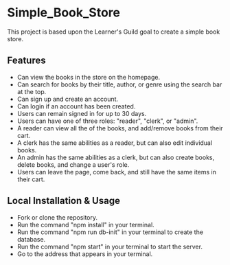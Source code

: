 # Simple_Book_Store

This project is based upon the Learner's Guild goal to create a simple book store.

## Features
- Can view the books in the store on the homepage.
- Can search for books by their title, author, or genre using the search bar at the top.
- Can sign up and create an account.
- Can login if an account has been created.
- Users can remain signed in for up to 30 days.
- Users can have one of three roles: "reader", "clerk", or "admin".
- A reader can view all the of the books, and add/remove books from their cart.
- A clerk has the same abilities as a reader, but can also edit individual books.
- An admin has the same abilities as a clerk, but can also create books, delete books,
  and change a user's role.
- Users can leave the page, come back, and still have the same items in their cart.

## Local Installation & Usage
- Fork or clone the repository.
- Run the command "npm install" in your terminal.
- Run the command "npm run db-init" in your terminal to create the database.
- Run the command "npm start" in your terminal to start the server.
- Go to the address that appears in your terminal.
